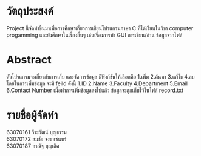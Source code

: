 <h1>วัตถุประสงค์</h1>

Project นี้จัดทำขึ้นมาเพื่อการศึกษาเกี่ยวการเขียนโปรแกรมภาษา C ที่ได้เรียนในวิชา computer progamming และยังศึกษาในเรื่องอื่นๆ เช่นเรื่องการทำ GUI การเขียน/อ่าน ข้อมูลจากไฟล์

<h1>Abstract</h1>

ตัวโปรแกรมจะเกี่ยวกับการเก็บ และจัดการข้อมูล มีฟังก์ชันให้เลือกคือ 1.เพิ่ม 2.ค้นหา 3.แก้ไข 4.ลบ โดยในการเพิ่มข้อมูล จะมี feild ดังนี้ 1.ID 2.Name 3.Faculty 4.Department 5.Email 6.Contact Number เมื่อทำการเพิ่มข้อมูลลงไปแล้ว ข้อมูลจะถูกเก็บไว้ในไฟล์ record.txt 

<h1>รายชื่อผู้จัดทำ</h1>

63070161 วีระวัฒน์ บุญธรรม \
63070172 สมชัย จงราเชนทร์ \
63070187 อาณัฐ บุญเลิศ
 

